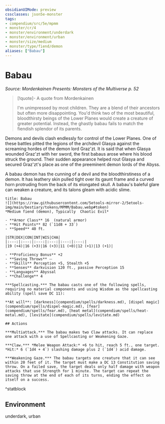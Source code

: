 ```yaml
---
obsidianUIMode: preview
cssclasses: json5e-monster
tags:
- compendium/src/5e/mpmm
- monster/cr/4
- monster/environment/underdark
- monster/environment/urban
- monster/size/medium
- monster/type/fiend/demon
aliases: ["Babau"]
---
```

# Babau
*Source: Mordenkainen Presents: Monsters of the Multiverse p. 52*  

> [!quote]- A quote from Mordenkainen  
> 
> I'm unimpressed by most children. They are a blend of their ancestors but often more disappointing. You'd think two of the most beautiful, bloodthirsty beings of the Lower Planes would create a creature of greater potential. Instead, the ghastly babau fails to match the fiendish splendor of its parents.

Demons and devils clash endlessly for control of the Lower Planes. One of these battles pitted the legions of the archdevil Glasya against the screaming hordes of the demon lord Graz'zt. It is said that when Glasya wounded Graz'zt with her sword, the first babaus arose where his blood struck the ground. Their sudden appearance helped rout Glasya and secured Graz'zt's place as one of the preeminent demon lords of the Abyss.

A babau demon has the cunning of a devil and the bloodthirstiness of a demon. It has leathery skin pulled tight over its gaunt frame and a curved horn protruding from the back of its elongated skull. A babau's baleful glare can weaken a creature, and its talons gleam with acidic slime.

```ad-statblock
title: Babau
![](https://raw.githubusercontent.com/5etools-mirror-2/5etools-img/main/bestiary/tokens/MPMM/Babau.webp#token)
*Medium fiend (demon), Typically  Chaotic Evil*

- **Armor Class** 16  (natural armor)
- **Hit Points** 82 (`11d8 + 33`)
- **Speed** 40 ft.

|STR|DEX|CON|INT|WIS|CHA|
|:---:|:---:|:---:|:---:|:---:|:---:|
|19 (+4)|16 (+3)|16 (+3)|11 (+0)|12 (+1)|13 (+1)|

- **Proficiency Bonus** +2
- **Saving Throws** ⏤
- **Skills** Perception +5, Stealth +5
- **Senses** darkvision 120 ft., passive Perception 15
- **Languages** Abyssal
- **Challenge** 4

***Spellcasting.*** The babau casts one of the following spells, requiring no material components and using Wisdom as the spellcasting ability (spell save DC 11):

**At will**: [darkness](compendium/spells/darkness.md), [dispel magic](compendium/spells/dispel-magic.md), [fear](compendium/spells/fear.md), [heat metal](compendium/spells/heat-metal.md), [levitate](compendium/spells/levitate.md)

## Actions

***Multiattack.*** The babau makes two Claw attacks. It can replace one attack with a use of Spellcasting or Weakening Gaze.

***Claw.*** *Melee Weapon Attack:* +6 to hit, reach 5 ft., one target. *Hit:* 6 (`1d4 + 4`) slashing damage plus 2 (`1d4`) acid damage.

***Weakening Gaze.*** The babau targets one creature that it can see within 20 feet of it. The target must make a DC 13 Constitution saving throw. On a failed save, the target deals only half damage with weapon attacks that use Strength for 1 minute. The target can repeat the saving throw at the end of each of its turns, ending the effect on itself on a success.
```
^statblock

## Environment

underdark, urban